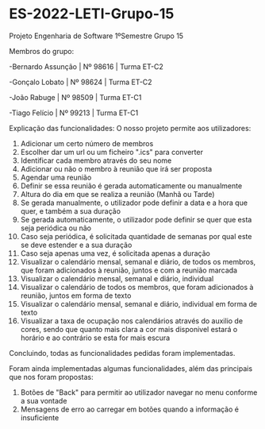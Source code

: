 # ES-2022-LETI-Grupo-15

Projeto Engenharia de Software 1ºSemestre Grupo 15

Membros do grupo:

-Bernardo Assunção | Nº 98616 | Turma ET-C2

-Gonçalo Lobato | Nº 98624 | Turma ET-C2

-João Rabuge | Nº 98509 | Turma ET-C1

-Tiago Felício | Nº 99213 | Turma ET-C1

Explicação das funcionalidades:
O nosso projeto permite aos utilizadores:
1. Adicionar um certo número de membros
2. Escolher dar um url ou um ficheiro ".ics" para converter
3. Identificar cada membro através do seu nome
4. Adicionar ou não o membro à reunião que irá ser proposta
5. Agendar uma reunião
6. Definir se essa reunião é gerada automaticamente ou manualmente
7. Altura do dia em que se realiza a reunião (Manhã ou Tarde)
8. Se gerada manualmente, o utilizador pode definir a data e a hora que quer, e também a sua duração
9. Se gerada automaticamente, o utilizador pode definir se quer que esta seja periódica ou não
10. Caso seja periódica, é solicitada quantidade de semanas por qual este se deve estender e a sua duração
11. Caso seja apenas uma vez, é solicitada apenas a duração
12. Visualizar o calendário mensal, semanal e diário, de todos os membros, que foram adicionados à reunião, juntos e com a reunião marcada
13. Visualizar o calendário mensal, semanal e diário, individual
14. Visualizar o calendário de todos os membros, que foram adicionados à reunião, juntos em forma de texto
15. Visualizar o calendário mensal, semanal e diário, individual em forma de texto
16. Visualizar a taxa de ocupação nos calendários através do auxilio de cores, sendo que quanto mais clara a cor mais disponivel estará o horário e ao contrário se esta for mais escura

Concluindo, todas as funcionalidades pedidas foram implementadas.

Foram ainda implementadas algumas funcionalidades, além das principais que nos foram propostas:
1. Botões de "Back" para permitir ao utilizador navegar no menu conforme a sua vontade
2. Mensagens de erro ao carregar em botões quando a informação é insuficiente
